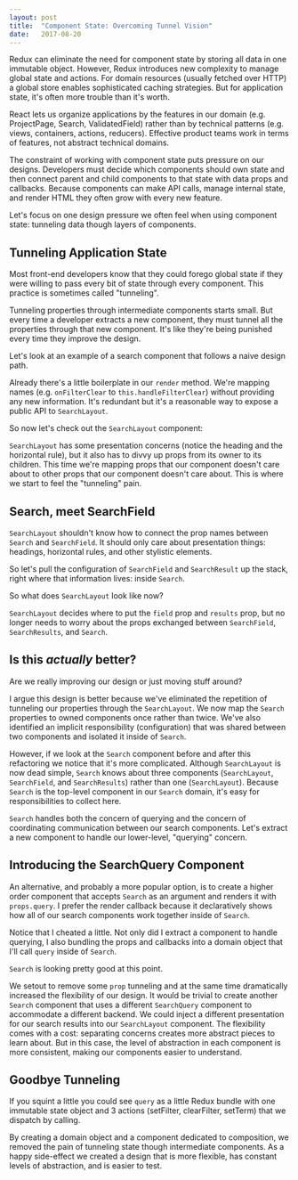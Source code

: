 ```yaml
---
layout: post
title:  "Component State: Overcoming Tunnel Vision"
date:   2017-08-20
---
```


Redux can eliminate the need for component state by storing all data in one
immutable object. However, Redux introduces new complexity to manage global
state and actions. For domain resources (usually fetched over HTTP) a global
store enables sophisticated caching strategies. But for application state,
it's often more trouble than it's worth.

React lets us organize applications by the features in our domain (e.g.
ProjectPage, Search, ValidatedField) rather than by technical patterns (e.g.
views, containers, actions, reducers). Effective product teams work in terms
of features, not abstract technical domains.

The constraint of working with component state puts pressure on our designs.
Developers must decide which components should own state and then connect
parent and child components to that state with data props and callbacks.
Because components can make API calls, manage internal state, and render HTML
they often grow with every new feature.

Let's focus on one design pressure we often feel when using component state:
tunneling data though layers of components.

Tunneling Application State
---------------------------

Most front-end developers know that they could forego global state if they
were willing to pass every bit of state through every component. This
practice is sometimes called "tunneling".

<script src="https://gist.github.com/mitchlloyd/555d7a655a1d72e6f2dae80d00083ebb.js?file=tunneling-component.jsx"></script>

Tunneling properties through intermediate components starts small. But every
time a developer extracts a new component, they must tunnel all the
properties through that new component. It's like they're being punished
every time they improve the design.

Let's look at an example of a search component that follows a naive design
path.

<script src="https://gist.github.com/mitchlloyd/555d7a655a1d72e6f2dae80d00083ebb.js?file=before-search.jsx"></script>

Already there's a little boilerplate in our `render` method. We're mapping
names (e.g. `onFilterClear` to `this.handleFilterClear`) without providing
any new information. It's redundant but it's a reasonable way to expose a
public API to `SearchLayout`.

So now let's check out the `SearchLayout` component:

<script src="https://gist.github.com/mitchlloyd/555d7a655a1d72e6f2dae80d00083ebb.js?file=before-search-layout.jsx"></script>

`SearchLayout` has some presentation concerns (notice the heading and the
horizontal rule), but it also has to divvy up props from its owner to its
children. This time we're mapping props that our component doesn't care about
to other props that our component doesn't care about. This is where we start
to feel the "tunneling" pain.

Search, meet SearchField
---------------------------------

`SearchLayout` shouldn't know how to connect the prop names between `Search`
and `SearchField`. It should only care about presentation things: headings,
horizontal rules, and other stylistic elements.

So let's pull the configuration of `SearchField` and `SearchResult` up the stack,
right where that information lives: inside `Search`.

<script src="https://gist.github.com/mitchlloyd/555d7a655a1d72e6f2dae80d00083ebb.js?file=between-search.jsx"></script>

So what does `SearchLayout` look like now?

<script src="https://gist.github.com/mitchlloyd/555d7a655a1d72e6f2dae80d00083ebb.js?file=after-search-layout.jsx"></script>

`SearchLayout` decides where to put the `field` prop and `results` prop, but
no longer needs to worry about the props exchanged between `SearchField`,
`SearchResults`, and `Search`.

Is this _actually_ better?
--------------------------------

Are we really improving our design or just moving stuff around?

I argue this design is better because we've eliminated the repetition of
tunneling our properties through the `SearchLayout`. We now map the `Search`
properties to owned components once rather than twice. We've also identified
an implicit responsibility (configuration) that was shared between two
components and isolated it inside of `Search`.

However, if we look at the `Search` component before and after this
refactoring we notice that it's more complicated. Although `SearchLayout` is
now dead simple, `Search` knows about three components (`SearchLayout`,
`SearchField`, and `SearchResults`) rather than one (`SearchLayout`). Because
`Search` is the top-level component in our `Search` domain, it's easy for
responsibilities to collect here.

`Search` handles both the concern of querying and the concern of
coordinating communication between our search components. Let's extract a
new component to handle our lower-level, "querying" concern.

Introducing the SearchQuery Component
------------------------------------

<script src="https://gist.github.com/mitchlloyd/555d7a655a1d72e6f2dae80d00083ebb.js?file=after-search-query.jsx"></script>

An alternative, and probably a more popular option, is to create a higher
order component that accepts `Search` as an argument and renders it with
`props.query`. I prefer the render callback because it declaratively shows
how all of our search components work together inside of `Search`.

Notice that I cheated a little. Not only did I extract a component to handle
querying, I also bundling the props and callbacks into a domain object that
I'll call `query` inside of `Search`.

`Search` is looking pretty good at this point.

<script src="https://gist.github.com/mitchlloyd/555d7a655a1d72e6f2dae80d00083ebb.js?file=after-search.jsx"></script>

We setout to remove some `prop` tunneling and at the same time dramatically
increased the flexibility of our design. It would be trivial to create
another `Search` component that uses a different `SearchQuery` component to
accommodate a different backend. We could inject a different presentation for
our search results into our `SearchLayout` component. The flexibility comes
with a cost: separating concerns creates more abstract pieces to learn about.
But in this case, the level of abstraction in each component is more
consistent, making our components easier to understand.

Goodbye Tunneling
-----------------

If you squint a little you could see `query` as a little Redux bundle with
one immutable state object and 3 actions (setFilter, clearFilter, setTerm)
that we dispatch by calling.

By creating a domain object and a component dedicated to composition, we
removed the pain of tunneling state though intermediate components. As a
happy side-effect we created a design that is more flexible, has constant
levels of abstraction, and is easier to test.
